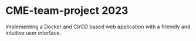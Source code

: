 # CME-team-project 2023
 Implementing a Docker and CI/CD based web application with a friendly and intuitive user interface.

